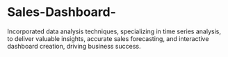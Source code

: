 # Sales-Dashboard-
Incorporated data analysis techniques, specializing in time series analysis, to deliver valuable insights, accurate sales forecasting, and interactive dashboard creation, driving business success.
